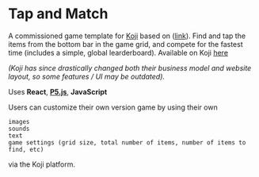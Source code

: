# Tap and Match
A commissioned game template for [Koji](https://withkoji.com/) based on ([link](https://branded.mini-games.io/upload/bmgstudio/publish/375/1706/3/index.html?servertype=real&refer=sbmg&service_id=dmLU9V48cm&tx_id=12511201&auth_token=HoIOEIllZB&soundplay=1&protocol=https&redirect=branded.mini-games.io/)). Find and tap the items from the bottom bar in the game grid, and compete for the fastest time (includes a simple, global learderboard). Available on Koji [here](https://withkoji.com/~maz2/tap-match) 

*(Koji has since drastically changed both their business model and website layout, so some features / UI may be outdated).*

Uses **React**, **[P5.js](https://p5js.org/)**, **JavaScript**

Users can customize their own version game by using their own

    images
    sounds
    text
    game settings (grid size, total number of items, number of items to find, etc)

via the Koji platform.
